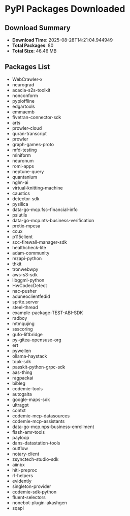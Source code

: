 # PyPI Packages Downloaded

## Download Summary
- **Download Time**: 2025-08-28T14:21:04.944949
- **Total Packages**: 80
- **Total Size**: 46.46 MB

## Packages List
- WebCrawler-x
- neurograd
- acacia-s2s-toolkit
- nonconform
- pypioffline
- edgartools
- emmaemb
- fivetran-connector-sdk
- arts
- prowler-cloud
- quran-transcript
- prowler
- graph-games-proto
- mfd-testing
- miniform
- neuronum
- romi-apps
- neptune-query
- quantanium
- nglm-ai
- virtual-knitting-machine
- caustics
- detector-sdk
- pysilica
- data-go-mcp.fsc-financial-info
- psiutils
- data-go-mcp.nts-business-verification
- pretix-mpesa
- ccux
- p115client
- scc-firewall-manager-sdk
- healthcheck-lite
- adam-community
- mzapi-python
- thkit
- tronwebwpy
- aws-s3-sdk
- libggml-python
- HwCodecDetect
- nac-pusher
- aduneoclientfedid
- sprite.server
- steel-thread
- example-package-TEST-ABI-SDK
- radboy
- mtmqujing
- ssscoring
- gufo-liftbridge
- py-gitea-opensuse-org
- ert
- pywellen
- ollama-haystack
- topk-sdk
- passkit-python-grpc-sdk
- aas-thing
- ragpackai
- bibleg
- codemie-tools
- autogaita
- google-maps-sdk
- ultragpt
- contxt
- codemie-mcp-datasources
- codemie-mcp-assistants
- data-go-mcp.nps-business-enrollment
- flash-amr-tools
- payloop
- dans-datastation-tools
- outflow
- notary-client
- zsynctech-studio-sdk
- aiinbx
- hiti-preproc
- rl-helpers
- evidently
- singleton-provider
- codemie-sdk-python
- fluent-selectors
- nonebot-plugin-akashgen
- sqapi
